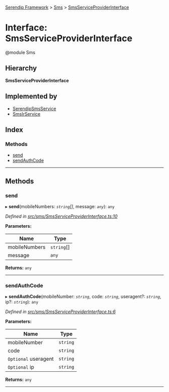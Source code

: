[Serendip Framework](../README.md) > [Sms](../modules/sms.md) > [SmsServiceProviderInterface](../interfaces/sms.smsserviceproviderinterface.md)

# Interface: SmsServiceProviderInterface

@module Sms

## Hierarchy

**SmsServiceProviderInterface**

## Implemented by

* [SerendipSmsService](../classes/sms.serendipsmsservice.md)
* [SmsIrService](../classes/sms.smsirservice.md)

## Index

### Methods

* [send](sms.smsserviceproviderinterface.md#send)
* [sendAuthCode](sms.smsserviceproviderinterface.md#sendauthcode)

---

## Methods

<a id="send"></a>

###  send

▸ **send**(mobileNumbers: *`string`[]*, message: *`any`*): `any`

*Defined in [src/sms/SmsServiceProviderInterface.ts:10](https://github.com/m-esm/serendip/blob/17b0858/src/sms/SmsServiceProviderInterface.ts#L10)*

**Parameters:**

| Name | Type |
| ------ | ------ |
| mobileNumbers | `string`[] |
| message | `any` |

**Returns:** `any`

___
<a id="sendauthcode"></a>

###  sendAuthCode

▸ **sendAuthCode**(mobileNumber: *`string`*, code: *`string`*, useragent?: *`string`*, ip?: *`string`*): `any`

*Defined in [src/sms/SmsServiceProviderInterface.ts:6](https://github.com/m-esm/serendip/blob/17b0858/src/sms/SmsServiceProviderInterface.ts#L6)*

**Parameters:**

| Name | Type |
| ------ | ------ |
| mobileNumber | `string` |
| code | `string` |
| `Optional` useragent | `string` |
| `Optional` ip | `string` |

**Returns:** `any`

___

